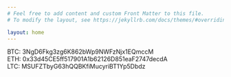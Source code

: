 ```yaml
---
# Feel free to add content and custom Front Matter to this file.
# To modify the layout, see https://jekyllrb.com/docs/themes/#overriding-theme-defaults

layout: home
---
```


BTC: 3NgD6Fkg3zg6K862bWp9NWFzNjx1EQmccM <br>
ETH: 0x33d45CE5ff517901A1b62126D851eaF2747decdA <br>
LTC: MSUFZTbyG63hQQBKfiMucyriBT1Yp5Dbdz
